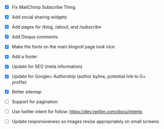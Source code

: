 - [X] Fix MailChimp Subscribe Thing
- [X] Add social sharing widgets
- [X] Add pages for /blog, /about, and /subscribe
- [X] Add Disqus comments
- [X] Make the fonts on the main blogroll page look nice
- [X] Add a footer
- [X] Update for SEO (meta information)
- [X] Update for Google+ Authorship (author byline, potential link to G+ profile)
- [X] Better sitemap

- [ ] Support for pagination
- [ ] Use twitter intent for follow: https://dev.twitter.com/docs/intents
- [ ] Update responsiveness so images resize appropriately on small screens
